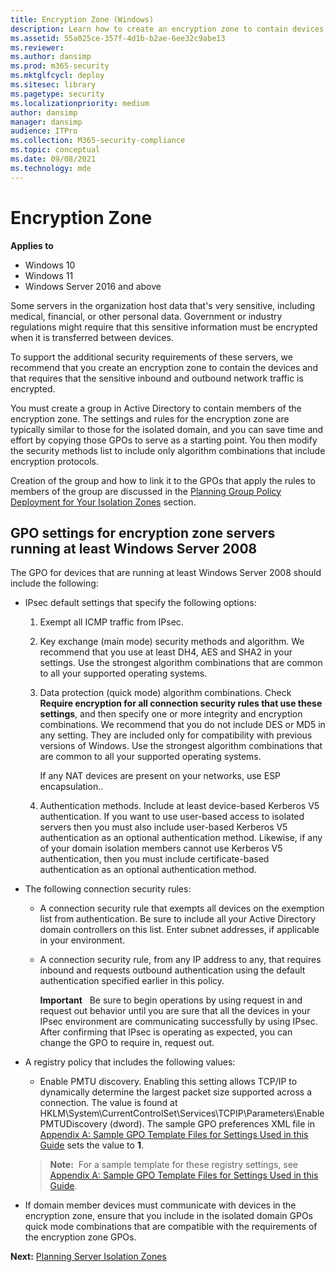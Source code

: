 ```yaml
---
title: Encryption Zone (Windows)
description: Learn how to create an encryption zone to contain devices that host very sensitive data and require that the sensitive network traffic be encrypted.
ms.assetid: 55a025ce-357f-4d1b-b2ae-6ee32c9abe13
ms.reviewer: 
ms.author: dansimp
ms.prod: m365-security
ms.mktglfcycl: deploy
ms.sitesec: library
ms.pagetype: security
ms.localizationpriority: medium
author: dansimp
manager: dansimp
audience: ITPro
ms.collection: M365-security-compliance
ms.topic: conceptual
ms.date: 09/08/2021
ms.technology: mde
---
```


# Encryption Zone

**Applies to**
-   Windows 10
-   Windows 11
-   Windows Server 2016 and above

Some servers in the organization host data that's very sensitive, including medical, financial, or other personal data. Government or industry regulations might require that this sensitive information must be encrypted when it is transferred between devices.

To support the additional security requirements of these servers, we recommend that you create an encryption zone to contain the devices and that requires that the sensitive inbound and outbound network traffic is encrypted.

You must create a group in Active Directory to contain members of the encryption zone. The settings and rules for the encryption zone are typically similar to those for the isolated domain, and you can save time and effort by copying those GPOs to serve as a starting point. You then modify the security methods list to include only algorithm combinations that include encryption protocols.

Creation of the group and how to link it to the GPOs that apply the rules to members of the group are discussed in the [Planning Group Policy Deployment for Your Isolation Zones](planning-group-policy-deployment-for-your-isolation-zones.md) section.

## GPO settings for encryption zone servers running at least Windows Server 2008


The GPO for devices that are running at least Windows Server 2008 should include the following:

-   IPsec default settings that specify the following options:

    1.  Exempt all ICMP traffic from IPsec.

    2.  Key exchange (main mode) security methods and algorithm. We recommend that you use at least DH4, AES and SHA2 in your settings. Use the strongest algorithm combinations that are common to all your supported operating systems.

    3.  Data protection (quick mode) algorithm combinations. Check **Require encryption for all connection security rules that use these settings**, and then specify one or more integrity and encryption combinations. We recommend that you do not include DES or MD5 in any setting. They are included only for compatibility with previous versions of Windows. Use the strongest algorithm combinations that are common to all your supported operating systems.

        If any NAT devices are present on your networks, use ESP encapsulation..

    4.  Authentication methods. Include at least device-based Kerberos V5 authentication. If you want to use user-based access to isolated servers then you must also include user-based Kerberos V5 authentication as an optional authentication method. Likewise, if any of your domain isolation members cannot use Kerberos V5 authentication, then you must include certificate-based authentication as an optional authentication method.

-   The following connection security rules:

    -   A connection security rule that exempts all devices on the exemption list from authentication. Be sure to include all your Active Directory domain controllers on this list. Enter subnet addresses, if applicable in your environment.

    -   A connection security rule, from any IP address to any, that requires inbound and requests outbound authentication using the default authentication specified earlier in this policy.

        **Important**  
        Be sure to begin operations by using request in and request out behavior until you are sure that all the devices in your IPsec environment are communicating successfully by using IPsec. After confirming that IPsec is operating as expected, you can change the GPO to require in, request out.

         

-   A registry policy that includes the following values:

    -   Enable PMTU discovery. Enabling this setting allows TCP/IP to dynamically determine the largest packet size supported across a connection. The value is found at HKLM\\System\\CurrentControlSet\\Services\\TCPIP\\Parameters\\EnablePMTUDiscovery (dword). The sample GPO preferences XML file in [Appendix A: Sample GPO Template Files for Settings Used in this Guide](appendix-a-sample-gpo-template-files-for-settings-used-in-this-guide.md) sets the value to **1**.

    >**Note:**  For a sample template for these registry settings, see [Appendix A: Sample GPO Template Files for Settings Used in this Guide](appendix-a-sample-gpo-template-files-for-settings-used-in-this-guide.md).

-   If domain member devices must communicate with devices in the encryption zone, ensure that you include in the isolated domain GPOs quick mode combinations that are compatible with the requirements of the encryption zone GPOs.

**Next:** [Planning Server Isolation Zones](planning-server-isolation-zones.md)
